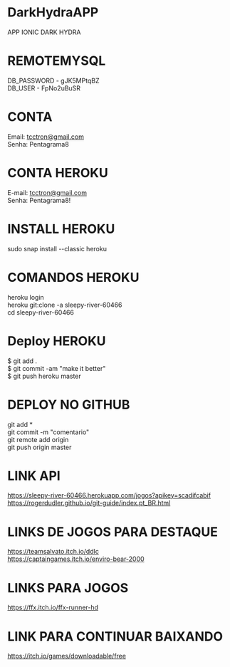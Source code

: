 # DarkHydraAPP
APP IONIC DARK HYDRA

# REMOTEMYSQL
DB_PASSWORD - gJK5MPtqBZ<br>
DB_USER - FpNo2uBuSR

# CONTA
Email: tcctron@gmail.com<br>
Senha: Pentagrama8

# CONTA HEROKU
E-mail: tcctron@gmail.com<br>
Senha: Pentagrama8!

# INSTALL HEROKU
sudo snap install --classic heroku<br>

# COMANDOS HEROKU
heroku login<br>
heroku git:clone -a sleepy-river-60466<br>
cd sleepy-river-60466<br>

# Deploy HEROKU
$ git add . <br>
$ git commit -am "make it better"<br>
$ git push heroku master<br>

# DEPLOY NO GITHUB
git add *<br>
git commit -m "comentario"<br>
git remote add origin <servidor><br>
git push origin master<br>

# LINK API
https://sleepy-river-60466.herokuapp.com/jogos?apikey=scadifcabif<br>
https://rogerdudler.github.io/git-guide/index.pt_BR.html

# LINKS DE JOGOS PARA DESTAQUE
https://teamsalvato.itch.io/ddlc<br>
https://captaingames.itch.io/enviro-bear-2000

# LINKS PARA JOGOS
https://ffx.itch.io/ffx-runner-hd<br>


# LINK PARA CONTINUAR BAIXANDO
https://itch.io/games/downloadable/free<br>